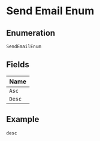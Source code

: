 
# Send Email Enum

## Enumeration

`SendEmailEnum`

## Fields

| Name |
|  --- |
| `Asc` |
| `Desc` |

## Example

```
desc
```

